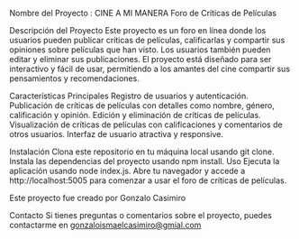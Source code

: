 Nombre del Proyecto : CINE A MI MANERA
Foro de Críticas de Películas

Descripción del Proyecto
Este proyecto es un foro en línea donde los usuarios pueden publicar críticas de películas, calificarlas y compartir sus opiniones sobre películas que han visto. Los usuarios también pueden editar y eliminar sus publicaciones. El proyecto está diseñado para ser interactivo y fácil de usar, permitiendo a los amantes del cine compartir sus pensamientos y recomendaciones.


Características Principales
Registro de usuarios y autenticación.
Publicación de críticas de películas con detalles como nombre, género, calificación y opinión.
Edición y eliminación de críticas de películas.
Visualización de críticas de películas con calificaciones y comentarios de otros usuarios.
Interfaz de usuario atractiva y responsive.

Instalación
Clona este repositorio en tu máquina local usando git clone.
Instala las dependencias del proyecto usando npm install.
Uso
Ejecuta la aplicación usando node index.js.
Abre tu navegador y accede a http://localhost:5005 para comenzar a usar el foro de críticas de películas.

Este proyecto fue creado por Gonzalo Casimiro



Contacto
Si tienes preguntas o comentarios sobre el proyecto, puedes contactarme en gonzaloismaelcasimiro@gmial.com


